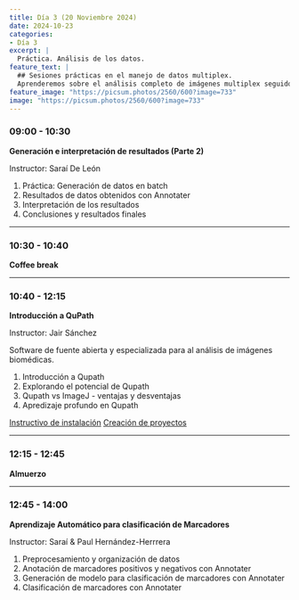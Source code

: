```yaml
---
title: Día 3 (20 Noviembre 2024)
date: 2024-10-23
categories:
- Día 3
excerpt: |
  Práctica. Análisis de los datos.
feature_text: |
  ## Sesiones prácticas en el manejo de datos multiplex.
  Aprenderemos sobre el análisis completo de imágenes multiplex seguido de una charla de la Dra. Karla Esbona.
feature_image: "https://picsum.photos/2560/600?image=733"
image: "https://picsum.photos/2560/600?image=733"
---
```


### 09:00 - 10:30  
**Generación e interpretación de resultados (Parte 2)**

Instructor: Saraí De León

1. Práctica: Generación de datos en batch
2. Resultados de datos obtenidos con Annotater
3. Interpretación de los resultados
4. Conclusiones y resultados finales

---

### 10:30 - 10:40  
**Coffee break**

---

### 10:40 - 12:15  
**Introducción a QuPath**

Instructor: Jair Sánchez

Software de fuente abierta y especializada para al análisis de imágenes biomédicas.
1. Introducción a Qupath
2. Explorando el potencial de Qupath
3. Qupath vs ImageJ - ventajas y desventajas
4. Apredizaje profundo en Qupath

[Instructivo de instalación](https://acnilo.github.io/202411_LNMA_IA-mIF//qupath/2024/10/25/aInstallQupath/)
[Creación de proyectos](https://acnilo.github.io/202411_LNMA_IA-mIF//qupath/2024/10/25/QupathProjects/)
   
---

### 12:15 - 12:45 
**Almuerzo**

---

### 12:45 - 14:00
**Aprendizaje Automático para clasificación de Marcadores**

Instructor: Saraí & Paul Hernández-Herrrera

1. Preprocesamiento y organización de datos
2. Anotación de marcadores positivos y negativos con Annotater
3. Generación de modelo para clasificación de marcadores con Annotater
4. Clasificación de marcadores con Annotater
